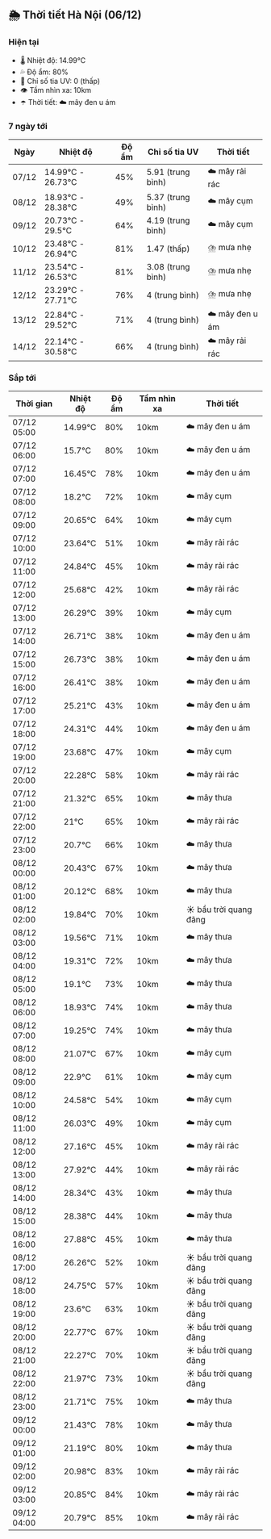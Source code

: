 ## 🌦️ Thời tiết Hà Nội (06/12)

### Hiện tại

- 🌡️ Nhiệt độ: 14.99℃
- 💦 Độ ẩm: 80%
- 🌟 Chỉ số tia UV: 0 (thấp)
- 👁️ Tầm nhìn xa: 10km
- ☂️ Thời tiết: ☁️ mây đen u ám

### 7 ngày tới

| Ngày | Nhiệt độ | Độ ẩm | Chỉ số tia UV | Thời tiết |
| --- | --- | --- | --- | --- |
| 07/12 | 14.99℃ - 26.73℃ | 45% | 5.91 (trung bình) | ☁️ mây rải rác |
| 08/12 | 18.93℃ - 28.38℃ | 49% | 5.37 (trung bình) | ☁️ mây cụm |
| 09/12 | 20.73℃ - 29.5℃ | 64% | 4.19 (trung bình) | ☁️ mây cụm |
| 10/12 | 23.48℃ - 26.94℃ | 81% | 1.47 (thấp) | ⛈️ mưa nhẹ |
| 11/12 | 23.54℃ - 26.53℃ | 81% | 3.08 (trung bình) | ⛈️ mưa nhẹ |
| 12/12 | 23.29℃ - 27.71℃ | 76% | 4 (trung bình) | ⛈️ mưa nhẹ |
| 13/12 | 22.84℃ - 29.52℃ | 71% | 4 (trung bình) | ☁️ mây đen u ám |
| 14/12 | 22.14℃ - 30.58℃ | 66% | 4 (trung bình) | ☁️ mây rải rác |

### Sắp tới

| Thời gian | Nhiệt độ | Độ ẩm | Tầm nhìn xa | Thời tiết |
| --- | --- | --- | --- | --- |
| 07/12 05:00 | 14.99℃ | 80% | 10km | ☁️ mây đen u ám |
| 07/12 06:00 | 15.7℃ | 80% | 10km | ☁️ mây đen u ám |
| 07/12 07:00 | 16.45℃ | 78% | 10km | ☁️ mây đen u ám |
| 07/12 08:00 | 18.2℃ | 72% | 10km | ☁️ mây cụm |
| 07/12 09:00 | 20.65℃ | 64% | 10km | ☁️ mây cụm |
| 07/12 10:00 | 23.64℃ | 51% | 10km | ☁️ mây rải rác |
| 07/12 11:00 | 24.84℃ | 45% | 10km | ☁️ mây rải rác |
| 07/12 12:00 | 25.68℃ | 42% | 10km | ☁️ mây rải rác |
| 07/12 13:00 | 26.29℃ | 39% | 10km | ☁️ mây cụm |
| 07/12 14:00 | 26.71℃ | 38% | 10km | ☁️ mây đen u ám |
| 07/12 15:00 | 26.73℃ | 38% | 10km | ☁️ mây đen u ám |
| 07/12 16:00 | 26.41℃ | 38% | 10km | ☁️ mây đen u ám |
| 07/12 17:00 | 25.21℃ | 43% | 10km | ☁️ mây đen u ám |
| 07/12 18:00 | 24.31℃ | 44% | 10km | ☁️ mây đen u ám |
| 07/12 19:00 | 23.68℃ | 47% | 10km | ☁️ mây cụm |
| 07/12 20:00 | 22.28℃ | 58% | 10km | ☁️ mây rải rác |
| 07/12 21:00 | 21.32℃ | 65% | 10km | ☁️ mây thưa |
| 07/12 22:00 | 21℃ | 65% | 10km | ☁️ mây rải rác |
| 07/12 23:00 | 20.7℃ | 66% | 10km | ☁️ mây thưa |
| 08/12 00:00 | 20.43℃ | 67% | 10km | ☁️ mây thưa |
| 08/12 01:00 | 20.12℃ | 68% | 10km | ☁️ mây thưa |
| 08/12 02:00 | 19.84℃ | 70% | 10km | ☀️ bầu trời quang đãng |
| 08/12 03:00 | 19.56℃ | 71% | 10km | ☁️ mây thưa |
| 08/12 04:00 | 19.31℃ | 72% | 10km | ☁️ mây thưa |
| 08/12 05:00 | 19.1℃ | 73% | 10km | ☁️ mây thưa |
| 08/12 06:00 | 18.93℃ | 74% | 10km | ☁️ mây thưa |
| 08/12 07:00 | 19.25℃ | 74% | 10km | ☁️ mây thưa |
| 08/12 08:00 | 21.07℃ | 67% | 10km | ☁️ mây cụm |
| 08/12 09:00 | 22.9℃ | 61% | 10km | ☁️ mây cụm |
| 08/12 10:00 | 24.58℃ | 54% | 10km | ☁️ mây cụm |
| 08/12 11:00 | 26.03℃ | 49% | 10km | ☁️ mây cụm |
| 08/12 12:00 | 27.16℃ | 45% | 10km | ☁️ mây rải rác |
| 08/12 13:00 | 27.92℃ | 44% | 10km | ☁️ mây rải rác |
| 08/12 14:00 | 28.34℃ | 43% | 10km | ☁️ mây thưa |
| 08/12 15:00 | 28.38℃ | 44% | 10km | ☁️ mây thưa |
| 08/12 16:00 | 27.88℃ | 45% | 10km | ☁️ mây thưa |
| 08/12 17:00 | 26.26℃ | 52% | 10km | ☀️ bầu trời quang đãng |
| 08/12 18:00 | 24.75℃ | 57% | 10km | ☀️ bầu trời quang đãng |
| 08/12 19:00 | 23.6℃ | 63% | 10km | ☀️ bầu trời quang đãng |
| 08/12 20:00 | 22.77℃ | 67% | 10km | ☀️ bầu trời quang đãng |
| 08/12 21:00 | 22.27℃ | 70% | 10km | ☀️ bầu trời quang đãng |
| 08/12 22:00 | 21.97℃ | 73% | 10km | ☀️ bầu trời quang đãng |
| 08/12 23:00 | 21.71℃ | 75% | 10km | ☁️ mây thưa |
| 09/12 00:00 | 21.43℃ | 78% | 10km | ☁️ mây thưa |
| 09/12 01:00 | 21.19℃ | 80% | 10km | ☁️ mây thưa |
| 09/12 02:00 | 20.98℃ | 83% | 10km | ☁️ mây rải rác |
| 09/12 03:00 | 20.85℃ | 84% | 10km | ☁️ mây rải rác |
| 09/12 04:00 | 20.79℃ | 85% | 10km | ☁️ mây rải rác |
